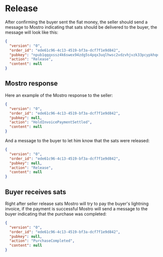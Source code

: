 # Release

After confirming the buyer sent the fiat money, the seller should send a message to Mostro indicating that sats should be delivered to the buyer, the message will look like this:

```json
{
  "version": "0",
  "order_id": "ede61c96-4c13-4519-bf3a-dcf7f1e9d842",
  "pubkey": "npub1qqqxssz4k6swex94zdg5s4pqx3uqlhwsc2vdzvhjvzk33pcypkhqe9aeq2",
  "action": "Release",
  "content": null
}
```

## Mostro response

Here an example of the Mostro response to the seller:

```json
{
  "version": "0",
  "order_id": "ede61c96-4c13-4519-bf3a-dcf7f1e9d842",
  "pubkey": null,
  "action": "HoldInvoicePaymentSettled",
  "content": null
}
```

And a message to the buyer to let him know that the sats were released:

```json
{
  "version": "0",
  "order_id": "ede61c96-4c13-4519-bf3a-dcf7f1e9d842",
  "pubkey": null,
  "action": "Release",
  "content": null
}
```

## Buyer receives sats

Right after seller release sats Mostro will try to pay the buyer's lightning invoice, if the payment is successful Mostro will send a message to the buyer indicating that the purchase was completed:

```json
{
  "version": "0",
  "order_id": "ede61c96-4c13-4519-bf3a-dcf7f1e9d842",
  "pubkey": null,
  "action": "PurchaseCompleted",
  "content": null
}
```

